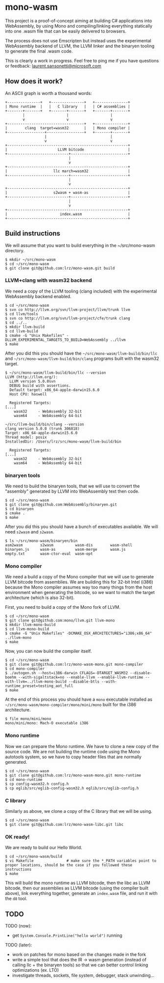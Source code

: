 # mono-wasm

This project is a proof-of-concept aiming at building C# applications into WebAssembly, by using Mono and  compiling/linking everything statically into one .wasm file that can be easily delivered to browsers.

The process does not use Emscripten but instead uses the experimental WebAssembly backend of LLVM, the LLVM linker and the binaryen tooling to generate the final .wasm code.

This is clearly a work in progress. Feel free to ping me if you have questions or feedback: laurent.sansonetti@microsoft.com

## How does it work?

An ASCII graph is worth a thousand words:

```
+---------------+   +---------------+   +---------------+
| Mono runtime  |   |   C library   |   | C# assemblies |
+-------+-------+   +-------+-------+   +-------+-------+
        |                   |                   |
        v                   v                   v
+-----------------------------------+   +---------------+
|        clang  target=wasm32       |   | Mono compiler |
+-----------------+-----------------+   +-------+-------+
                  |                             |
                  v                             v
+-------------------------------------------------------+
|                       LLVM bitcode                    |
+----------------------------+--------------------------+
                             | 
                             v
+-------------------------------------------------------+
|                     llc march=wasm32                  |
+----------------------------+--------------------------+
                             |
                             v
+-------------------------------------------------------+
|                     s2wasm + wasm-as                  |
+----------------------------+--------------------------+
                             |
                             v
+-------------------------------------------------------+
|                        index.wasm                     |
+-------------------------------------------------------+
```

## Build instructions

We will assume that you want to build everything in the ~/src/mono-wasm directory.

```
$ mkdir ~/src/mono-wasm
$ cd ~/src/mono-wasm
$ git clone git@github.com:lrz/mono-wasm.git build
```

### LLVM+clang with wasm32 backend

We need a copy of the LLVM tooling (clang included) with the experimental WebAssembly backend enabled.

```
$ cd ~/src/mono-wasm
$ svn co http://llvm.org/svn/llvm-project/llvm/trunk llvm
$ cd llvm/tools
$ svn co http://llvm.org/svn/llvm-project/cfe/trunk clang
$ cd ../..
$ mkdir llvm-build
$ cd llvm-build
$ cmake -G "Unix Makefiles" -DLLVM_EXPERIMENTAL_TARGETS_TO_BUILD=WebAssembly ../llvm
$ make
```

After you did this you should have the `~/src/mono-wasm/llvm-build/bin/llc` and `~/src/mono-wasm/llvm-build/bin/clang` programs built with the wasm32 target.

```
$ ~/src/mono-wasm/llvm-build/bin/llc --version
LLVM (http://llvm.org/):
  LLVM version 5.0.0svn
  DEBUG build with assertions.
  Default target: x86_64-apple-darwin15.6.0
  Host CPU: haswell

  Registered Targets:
[...]
    wasm32     - WebAssembly 32-bit
    wasm64     - WebAssembly 64-bit
```

```
~/src/llvm-build/bin/clang --version
clang version 5.0.0 (trunk 306818)
Target: x86_64-apple-darwin15.6.0
Thread model: posix
InstalledDir: /Users/lrz/src/mono-wasm/llvm-build/bin

  Registered Targets:
[...]
    wasm32     - WebAssembly 32-bit
    wasm64     - WebAssembly 64-bit
```

### binaryen tools

We need to build the binaryen tools, that we will use to convert the "assembly" generated by LLVM into WebAssembly text then code.

```
$ cd ~/src/mono-wasm
$ git clone git@github.com:WebAssembly/binaryen.git
$ cd binaryen
$ cmake .
$ make
```

After you did this you should have a bunch of executables available. We will need `s2wasm` and `s2wasm`.

```
$ ls ~/src/mono-wasm/binaryen/bin
asm2wasm        s2wasm          wasm-dis        wasm-shell
binaryen.js     wasm-as         wasm-merge      wasm.js
empty.txt       wasm-ctor-eval  wasm-opt        
```

### Mono compiler

We need a build a copy of the Mono compiler that we will use to generate LLVM bitcode from assemblies. We are building this for 32-bit Intel (i386) because the Mono compiler assumes way too many things from the host environment when generating the bitcode, so we want to match the target architecture (which is also 32-bit).

First, you need to build a copy of the Mono fork of LLVM.

```
$ cd ~/src/mono-wasm
$ git clone git@github.com:mono/llvm.git llvm-mono
$ mkdir llvm-mono-build
$ cd llvm-mono-build
$ cmake -G "Unix Makefiles" -DCMAKE_OSX_ARCHITECTURES="i386;x86_64" ../llvm-mono
$ make
```

Now, you can now build the compiler itself.

```
$ cd ~/src/mono-wasm
$ git clone git@github.com:lrz/mono-wasm-mono.git mono-compiler
$ cd mono-compiler
$ ./autogen.sh --host=i386-darwin CFLAGS=-DTARGET_WASM32 --disable-boehm --with-sigaltstack=no --enable-llvm --enable-llvm-runtime --with-llvm=../llvm-mono-build --disable-btls --with-runtime_preset=testing_aot_full
$ make
```

At the end of this process you should have a `mono` executable installed as `~/src/mono-wasm/mono-compiler/mono/mini/mono` built for the i386 architecture.

```
$ file mono/mini/mono
mono/mini/mono: Mach-O executable i386
```

### Mono runtime

Now we can prepare the Mono runtime. We have to clone a new copy of the source code. We are not building the runtime code using the Mono autotools system, so we have to copy header files that are normally generated.

```
$ cd ~/src/mono-wasm
$ git clone git@github.com:lrz/mono-wasm-mono.git mono-runtime
$ cd mono-runtime
$ cp config-wasm32.h config.h
$ cp eglib/src/eglib-config-wasm32.h eglib/src/eglib-config.h
```

### C library

Similarly as above, we clone a copy of the C library that we will be using.

```
$ cd ~/src/mono-wasm
$ git clone git@github.com:lrz/mono-wasm-libc.git libc
```

### OK ready!

We are ready to build our Hello World.

```
$ cd ~/src/mono-wasm/build
$ vi Makefile               # make sure the *_PATH variables point to proper locations, should be the case if you followed these instructions
$ make
```

This will build the mono runtime as LLVM bitcode, then the libc as LLVM bitcode, then our assemblies as LLVM bitcode (using the compiler built above), link everything together, generate an `index.wasm` file, and run it with the `d8` tool.

## TODO

TODO (now):

* get `System.Console.PrintLine("hello world")` running

TODO (later):

* work on patches for mono based on the changes made in the fork
* write a simple tool that does the IR -> wasm generation (instead of calling llc + the binaryen tools) so that we can better control linking optimizations (ex. LTO)
* investigate threads, sockets, file system, debugger, stack unwinding...
